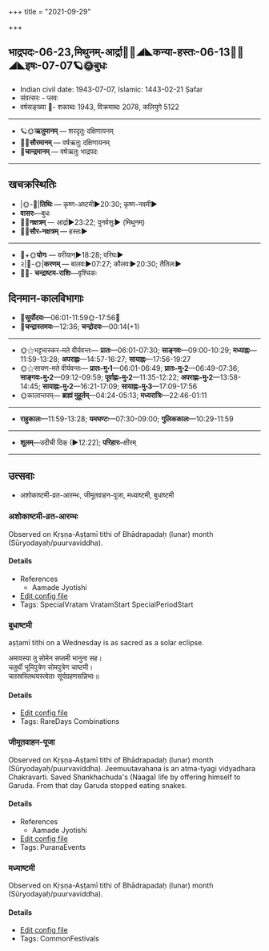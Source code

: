 +++
title = "2021-09-29"

+++
## भाद्रपदः-06-23,मिथुनम्-आर्द्रा🌛🌌◢◣कन्या-हस्तः-06-13🌌🌞◢◣इषः-07-07🪐🌞बुधः
- Indian civil date: 1943-07-07, Islamic: 1443-02-21 Ṣafar
- संवत्सरः - प्लवः
- वर्षसङ्ख्या 🌛- शकाब्दः 1943, विक्रमाब्दः 2078, कलियुगे 5122
___________________
- 🪐🌞**ऋतुमानम्** — शरदृतुः दक्षिणायनम्
- 🌌🌞**सौरमानम्** — वर्षऋतुः दक्षिणायनम्
- 🌛**चान्द्रमानम्** — वर्षऋतुः भाद्रपदः
___________________


## खचक्रस्थितिः
- |🌞-🌛|**तिथिः** — कृष्ण-अष्टमी►20:30; कृष्ण-नवमी►  
- **वासरः**—बुधः  
- 🌌🌛**नक्षत्रम्** — आर्द्रा►23:22; पुनर्वसुः► (मिथुनम्)  
- 🌌🌞**सौर-नक्षत्रम्** — हस्तः►  
___________________
- 🌛+🌞**योगः** — वरीयान्►18:28; परिघः►  
- २|🌛-🌞|**करणम्** — बालवः►07:27; कौलवः►20:30; तैतिलः►  
- 🌌🌛- **चन्द्राष्टम-राशिः**—वृश्चिकः  


## दिनमान-कालविभागाः
- 🌅**सूर्योदयः**—06:01-11:59🌞️-17:56🌇  
- 🌛**चन्द्रास्तमयः**—12:36; **चन्द्रोदयः**—00:14(+1)  
___________________
- 🌞⚝भट्टभास्कर-मते वीर्यवन्तः— **प्रातः**—06:01-07:30; **साङ्गवः**—09:00-10:29; **मध्याह्नः**—11:59-13:28; **अपराह्णः**—14:57-16:27; **सायाह्नः**—17:56-19:27  
- 🌞⚝सायण-मते वीर्यवन्तः— **प्रातः-मु॰1**—06:01-06:49; **प्रातः-मु॰2**—06:49-07:36; **साङ्गवः-मु॰2**—09:12-09:59; **पूर्वाह्णः-मु॰2**—11:35-12:22; **अपराह्णः-मु॰2**—13:58-14:45; **सायाह्नः-मु॰2**—16:21-17:09; **सायाह्नः-मु॰3**—17:09-17:56  
- 🌞कालान्तरम्— **ब्राह्मं मुहूर्तम्**—04:24-05:13; **मध्यरात्रिः**—22:46-01:11  
___________________
- **राहुकालः**—11:59-13:28; **यमघण्टः**—07:30-09:00; **गुलिककालः**—10:29-11:59  
___________________
- **शूलम्**—उदीची दिक् (►12:22); **परिहारः**–क्षीरम्  
___________________

## उत्सवाः
- अशोकाष्टमी-व्रत-आरम्भः, जीमूतवाहन-पूजा, मध्याष्टमी, बुधाष्टमी
### अशोकाष्टमी-व्रत-आरम्भः

Observed on Kṛṣṇa-Aṣṭamī tithi of Bhādrapadaḥ (lunar) month (Sūryodayaḥ/puurvaviddha). 

#### Details
- References
  - Aamade Jyotishi
- [Edit config file](https://github.com/jyotisham/adyatithi/tree/master/general/lunar_month/tithi/06/23/azOkASTamI-vrata-ArambhaH.toml)
- Tags: SpecialVratam VratamStart SpecialPeriodStart


### बुधाष्टमी

aṣṭamī tithi on a Wednesday is as sacred as a solar eclipse.

अमावस्या तु सोमेन सप्तमी भानुना सह।  
चतुर्थी भूमिपुत्रेण सोमपुत्रेण चाष्टमी।  
चतस्रस्तिथयस्त्वेताः सूर्यग्रहणसन्निभाः॥



#### Details
- [Edit config file](https://github.com/jyotisham/adyatithi/tree/master/time_focus/tithi-vara-combinations/description_only/budhASTamI.toml)
- Tags: RareDays Combinations


### जीमूतवाहन-पूजा

Observed on Kṛṣṇa-Aṣṭamī tithi of Bhādrapadaḥ (lunar) month (Sūryodayaḥ/puurvaviddha). Jeemuutavahana is an atma-tyagi vidyadhara Chakravarti. Saved Shankhachuda's (Naaga) life by offering himself to Garuda. From that day Garuda stopped eating snakes.

#### Details
- References
  - Aamade Jyotishi
- [Edit config file](https://github.com/jyotisham/adyatithi/tree/master/general/lunar_month/tithi/06/23/jImUtavAhana-pUjA~1.toml)
- Tags: PuranaEvents


### मध्याष्टमी

Observed on Kṛṣṇa-Aṣṭamī tithi of Bhādrapadaḥ (lunar) month (Sūryodayaḥ/puurvaviddha). 

#### Details
- [Edit config file](https://github.com/jyotisham/adyatithi/tree/master/general/lunar_month/tithi/06/23/madhyASTamI.toml)
- Tags: CommonFestivals


